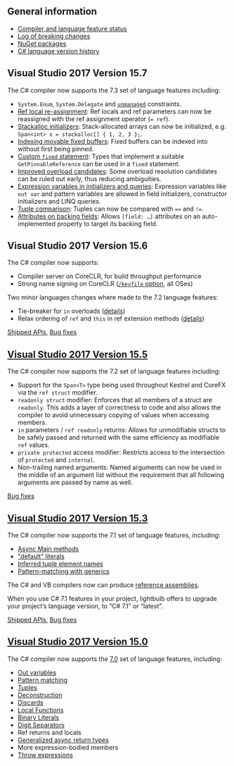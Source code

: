 

## General information
* [Compiler and language feature status](https://github.com/dotnet/roslyn/blob/master/docs/Language%20Feature%20Status.md)
* [Log of breaking changes](https://github.com/dotnet/roslyn/blob/master/docs/compilers/CSharp/Compiler%20Breaking%20Changes%20-%20post%20VS2017.md)
* [NuGet packages](https://github.com/dotnet/roslyn/blob/master/docs/wiki/NuGet-packages)
* [C# language version history](https://github.com/dotnet/csharplang/blob/master/Language-Version-History.md)

## Visual Studio 2017 Version 15.7

The C# compiler now supports the 7.3 set of language features including:
- `System.Enum`, `System.Delegate` and [`unmanaged`](https://github.com/dotnet/csharplang/blob/master/proposals/csharp-7.3/blittable.md) constraints.
- [Ref local re-assignment](https://github.com/dotnet/csharplang/blob/master/proposals/csharp-7.3/ref-local-reassignment.md): Ref locals and ref parameters can now be reassigned with the ref assignment operator (`= ref`).
- [Stackalloc initializers](https://github.com/dotnet/csharplang/blob/master/proposals/csharp-7.3/stackalloc-array-initializers.md): Stack-allocated arrays can now be initialized, e.g. `Span<int> x = stackalloc[] { 1, 2, 3 };`.
- [Indexing movable fixed buffers](https://github.com/dotnet/csharplang/blob/master/proposals/csharp-7.3/indexing-movable-fixed-fields.md): Fixed buffers can be indexed into without first being pinned.
- [Custom `fixed` statement](https://github.com/dotnet/csharplang/blob/master/proposals/csharp-7.3/pattern-based-fixed.md): Types that implement a suitable `GetPinnableReference` can be used in a `fixed` statement.
- [Improved overload candidates](https://github.com/dotnet/csharplang/blob/master/proposals/csharp-7.3/improved-overload-candidates.md): Some overload resolution candidates can be ruled out early, thus reducing ambiguities.
- [Expression variables in initializers and queries](https://github.com/dotnet/csharplang/blob/master/proposals/csharp-7.3/expression-variables-in-initializers.md): Expression variables like `out var` and pattern variables are allowed in field initializers, constructor initializers and LINQ queries.
-	[Tuple comparison](https://github.com/dotnet/csharplang/blob/master/proposals/csharp-7.3/tuple-equality.md): Tuples can now be compared with `==` and `!=`.
-	[Attributes on backing fields](https://github.com/dotnet/csharplang/blob/master/proposals/csharp-7.3/auto-prop-field-attrs.md): Allows `[field: …]` attributes on an auto-implemented property to target its backing field.


## Visual Studio 2017 Version 15.6

The C# compiler now supports:
* Compiler server on CoreCLR, for build throughput performance
* Strong name signing on CoreCLR ([`/keyfile` option](https://docs.microsoft.com/en-us/dotnet/csharp/language-reference/compiler-options/keyfile-compiler-option), all OSes)

Two minor languages changes where made to the 7.2 language features:
* Tie-breaker for `in` overloads ([details](https://github.com/dotnet/csharplang/issues/945))
* Relax ordering of `ref` and `this` in ref extension methods ([details](https://github.com/dotnet/csharplang/issues/1022))

[Shipped APIs](TODO), [Bug fixes](https://github.com/dotnet/roslyn/pulls?q=is%3Apr+milestone%3A15.6+is%3Aclosed)
 
## [Visual Studio 2017 Version 15.5](https://github.com/dotnet/roslyn/releases/tag/Visual-Studio-2017-Version-15.5)

The C# compiler now supports the 7.2 set of language features including:

* Support for the `Span<T>` type being used throughout Kestrel and CoreFX via the `ref struct` modifier.
* `readonly struct` modifier: Enforces that all members of a struct are `readonly`. This adds a layer of correctness to code and also allows the compiler to avoid unnecessary copying of values when accessing members. 
* `in` parameters / `ref readonly` returns: Allows for unmodifiable structs to be safely passed and returned with the same efficiency as modifiable `ref` values.
* `private protected` access modifier: Restricts access to the intersection of `protected` and `internal`.
* Non-trailing named arguments: Named arguments can now be used in the middle of an argument list without the requirement that all following arguments are passed by name as well. 

[Bug fixes](https://github.com/dotnet/roslyn/pulls?q=is%3Apr+milestone%3A15.5+is%3Aclosed)
 
## [Visual Studio 2017 Version 15.3](https://github.com/dotnet/roslyn/releases/tag/Visual-Studio-2017-Version-15.3)

The C# compiler now supports the 7.1 set of language features, including:
- [Async Main methods](https://github.com/dotnet/csharplang/blob/master/proposals/csharp-7.1/async-main.md)
- ["default" literals](https://github.com/dotnet/csharplang/blob/master/proposals/csharp-7.1/target-typed-default.md)
- [Inferred tuple element names](https://github.com/dotnet/csharplang/blob/master/proposals/csharp-7.1/infer-tuple-names.md)
- [Pattern-matching with generics](https://github.com/dotnet/csharplang/blob/master/proposals/csharp-7.1/generics-pattern-match.md)

The C# and VB compilers now can produce [reference assemblies](https://github.com/dotnet/roslyn/blob/master/docs/features/refout.md).

When you use C# 7.1 features in your project, lightbulb offers to upgrade your project’s language version, to “C# 7.1” or “latest”.

[Shipped APIs](https://github.com/dotnet/roslyn/commit/5520eaccd5d22ae98a39a5f88120277f02097dbf), [Bug fixes](https://github.com/dotnet/roslyn/pulls?q=is%3Apr+milestone%3A15.3+is%3Aclosed)
 
 ## [Visual Studio 2017 Version 15.0](https://github.com/dotnet/roslyn/releases/tag/Visual-Studio-2017)
 The C# compiler now supports the [7.0](https://blogs.msdn.microsoft.com/dotnet/2017/03/09/new-features-in-c-7-0/) set of language features, including:
- [Out variables](https://github.com/dotnet/csharplang/blob/master/proposals/csharp-7.0/out-var.md)
- [Pattern matching](https://github.com/dotnet/csharplang/blob/master/proposals/patterns.md)
- [Tuples](https://github.com/dotnet/roslyn/blob/master/docs/features/tuples.md)
- [Deconstruction](https://github.com/dotnet/roslyn/blob/master/docs/features/deconstruction.md)
- [Discards](https://github.com/dotnet/roslyn/blob/master/docs/features/discards.md)
- [Local Functions](https://github.com/dotnet/csharplang/blob/master/proposals/csharp-7.0/local-functions.md)
- [Binary Literals](https://github.com/dotnet/csharplang/blob/master/proposals/csharp-7.0/binary-literals.md)
- [Digit Separators](https://github.com/dotnet/csharplang/blob/master/proposals/csharp-7.0/digit-separators.md)
- Ref returns and locals
- [Generalized async return types](https://github.com/dotnet/roslyn/blob/master/docs/features/task-types.md)
- More expression-bodied members
- [Throw expressions](https://github.com/dotnet/csharplang/blob/master/proposals/csharp-7.0/throw-expression.md)
